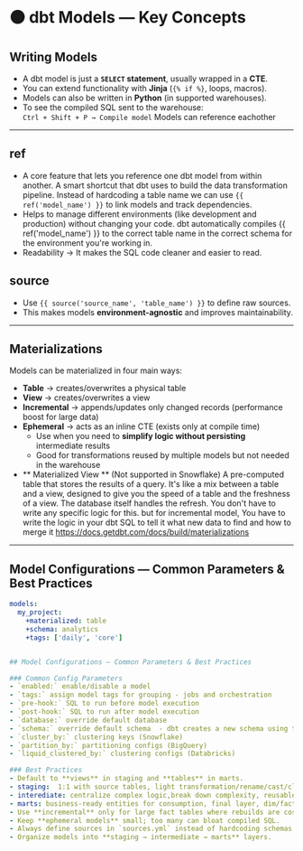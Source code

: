 # 🟠 dbt Models — Key Concepts

## Writing Models
- A dbt model is just a **`SELECT` statement**, usually wrapped in a 
**CTE**.  
- You can extend functionality with **Jinja** (`{% if %}`, loops, macros).  
- Models can also be written in **Python** (in supported warehouses).  
- To see the compiled SQL sent to the warehouse:  
  `Ctrl + Shift + P → Compile model`
Models can reference eachother
---

## ref
- A core feature that lets you reference one dbt model from within another. A smart shortcut that dbt uses to build the data transformation pipeline. Instead of hardcoding a table name we can use `{{ ref('model_name') }}` to link models and track dependencies.  
- Helps to manage different environments (like development and production) without changing your code. dbt automatically compiles {{ ref('model_name') }} to the correct table name in the correct schema for the environment you're working in. 
-  Readability  -> It makes the SQL code cleaner and easier to read. 

## source
- Use `{{ source('source_name', 'table_name') }}` to define raw sources.  
- This makes models **environment-agnostic** and improves maintainability.  

---

## Materializations
Models can be materialized in four main ways:

- **Table** → creates/overwrites a physical table  
- **View** → creates/overwrites a view  
- **Incremental** → appends/updates only changed records (performance boost for large data)  
- **Ephemeral** → acts as an inline CTE (exists only at compile time)  
  - Use when you need to **simplify logic without persisting** intermediate results  
  - Good for transformations reused by multiple models but not needed in the warehouse  
- ** Materialized View ** (Not supported in Snowflake)
A pre-computed table that stores the results of a query. It's like a mix between a table and a view, designed to give you the speed of a table and the freshness of a view. The database itself handles the refresh. You don't have to write any specific logic for this. but for incremental model, You have to write the logic in your dbt SQL to tell it what new data to find and how to merge it
https://docs.getdbt.com/docs/build/materializations

---

## Model Configurations — Common Parameters & Best Practices

```yaml
models:
  my_project:
    +materialized: table
    +schema: analytics
    +tags: ['daily', 'core']


## Model Configurations — Common Parameters & Best Practices

### Common Config Parameters
- `enabled:` enable/disable a model  
- `tags:` assign model tags for grouping - jobs and orchestration
- `pre-hook:` SQL to run before model execution  
- `post-hook:` SQL to run after model execution  
- `database:` override default database  
- `schema:` override default schema  - dbt creates a new schema using the main schema + '_' + new schema name
- `cluster_by:` clustering keys (Snowflake)  
- `partition_by:` partitioning configs (BigQuery)  
- `liquid_clustered_by:` clustering configs (Databricks)  

### Best Practices
- Default to **views** in staging and **tables** in marts.  
- staging:  1:1 with source tables, light transformation/rename/cast/clean/no join or aggregations, naming: stg_[source]__[table]s.sql
- interediate: centralize complex logic,break down complexity, reusable building blocks, complex joins and aggregations, naming: int_[entity]s_[verb]s.sql
- marts: business-ready entities for consumption, final layer, dim/facts, organiza by business areas (marts/finance, marts/marketing)
- Use **incremental** only for large fact tables where rebuilds are costly.  
- Keep **ephemeral models** small; too many can bloat compiled SQL.  
- Always define sources in `sources.yml` instead of hardcoding schemas.  
- Organize models into **staging → intermediate → marts** layers.  
